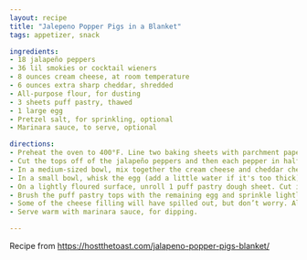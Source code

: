 ```yaml
---
layout: recipe
title: "Jalepeno Popper Pigs in a Blanket"
tags: appetizer, snack

ingredients:
- 18 jalapeño peppers
- 36 lil smokies or cocktail wieners
- 8 ounces cream cheese, at room temperature
- 6 ounces extra sharp cheddar, shredded
- All-purpose flour, for dusting
- 3 sheets puff pastry, thawed
- 1 large egg
- Pretzel salt, for sprinkling, optional
- Marinara sauce, to serve, optional

directions:
- Preheat the oven to 400°F. Line two baking sheets with parchment paper. Set aside.
- Cut the tops off of the jalapeño peppers and then each pepper in half. Use a spoon to scoop out the seeds and membranes and discard them. Place a cocktail wiener on each scooped out pepper half and cut the pepper to be the same size as the cocktail wiener. Set aside.
- In a medium-sized bowl, mix together the cream cheese and cheddar cheese until well-combined. One at a time, remove the cocktail wiener from each pepper segement and fill each jalapeño pepper segment with the cheese mixture. Then, top each cheese-filled jalapeño pepper segment again with the cocktail wieners. Set aside.
- In a small bowl, whisk the egg (add a little water if it's too thick).
- On a lightly floured surface, unroll 1 puff pastry dough sheet. Cut it into 6 equal strips, and then cut those strips in half, cross-ways, to create 12 equal-sized pieces. Roll each stuffed pepper piece in 1 puff pastry strip, then seal with the egg wash. Place the wrapped jalapeño pieces on the prepared baking sheets. Repeat until all no jalapeño pieces or puff pastry remains.
- Brush the puff pastry tops with the remaining egg and sprinkle lightly with pretzel salt. Bake until browned, about 25 to 30 minutes.
- Some of the cheese filling will have spilled out, but don’t worry. Allow the Jalapeño Popper Pigs in a Blanket to cool slightly and use a knife to gently scrape away the cheese that’s oozed out onto the baking sheet. There will still be plenty of cheese left inside.
- Serve warm with marinara sauce, for dipping.

---
```


Recipe from <https://hostthetoast.com/jalapeno-popper-pigs-blanket/>